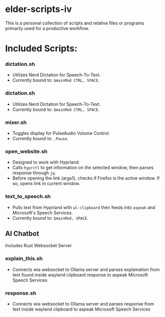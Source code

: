 # elder-scripts-iv
This is a personal collection of scripts and relative files or programs primarily used for a productive workflow.

# Included Scripts:

### dictation.sh
- Utilizes Nerd Dictation for Speech-To-Text.
- Currently bound to: `$mainMod CTRL, SPACE`.

### dictation.sh
- Utilizes Nerd Dictation for Speech-To-Text.
- Currently bound to: `$mainMod CTRL, SPACE`.

### mixer.sh
- Toggles display for PulseAudio Volume Control.
- Currently bound to: `,Pause`.

### open_website.sh
- Designed to work with Hyprland.
- Calls `hyprctl` to get information on the selected window, then parses response through `jq`.
- Before opening the link (args1), checks if Firefox is the active window. If so, opens link in current window.

### text_to_speech.sh
- Pulls text from Hyprland with `wl-clipboard` then feeds into `aspeak` and Microsoft's Speech Services.
- Currently bound to: `$mainMod, SPACE`.

## AI Chatbot
Includes Rust Websocket Server

### explain_this.sh
- Connects wia websocket to Ollama server and parses explaination from text found inside wayland clipboard response to aspeak Microsoft Speech Services

### response.sh
- Connects wia websocket to Ollama server and parses response from text inside wayland clipboard to aspeak Microsoft Speech Services
